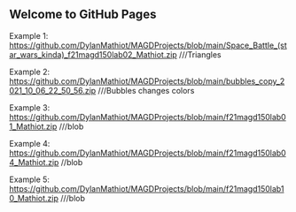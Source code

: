 ## Welcome to GitHub Pages

Example 1: https://github.com/DylanMathiot/MAGDProjects/blob/main/Space_Battle_(star_wars_kinda)_f21magd150lab02_Mathiot.zip ///Triangles

Example 2: https://github.com/DylanMathiot/MAGDProjects/blob/main/bubbles_copy_2021_10_06_22_50_56.zip ///Bubbles changes colors

Example 3: https://github.com/DylanMathiot/MAGDProjects/blob/main/f21magd150lab01_Mathiot.zip ///blob

Example 4: https://github.com/DylanMathiot/MAGDProjects/blob/main/f21magd150lab04_Mathiot.zip //blob

Example 5: https://github.com/DylanMathiot/MAGDProjects/blob/main/f21magd150lab10_Mathiot.zip ///blob
